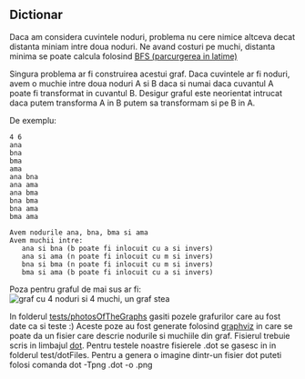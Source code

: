 ## Dictionar


Daca am considera cuvintele noduri, problema nu cere nimice altceva decat distanta miniam intre doua noduri. 
Ne avand costuri pe muchi, distanta minima se poate calcula folosind [BFS (parcurgerea in latime)](http://www.infoarena.ro/problema/bfs)

Singura problema ar fi construirea acestui graf. 
Daca cuvintele ar fi noduri, avem o muchie intre doua noduri A si B daca si numai daca cuvantul A poate fi transformat in 
cuvantul B. Desigur graful este neorientat intrucat daca putem transforma A in B putem sa transformam si pe B in A.

De exemplu:
```
4 6
ana
bna
bma
ama
ana bna
ana ama
ana bma
bna bma
bna ama
bma ama

Avem nodurile ana, bna, bma si ama
Avem muchii intre:
   ana si bna (b poate fi inlocuit cu a si invers)
   ana si ama (n poate fi inlocuit cu m si invers)
   bna si bma (n poate fi inlocuit cu m si invers)
   bma si ama (b poate fi inlocuit cu a si invers)
 ```
 
 Poza pentru graful de mai sus ar fi:
 ![graf cu 4 noduri si 4 muchi, un graf stea](https://raw.githubusercontent.com/SAlexandru/iTec/master/University/Dictionar/tests/photosOfTheGraphs/input1.png)

In folderul [tests/photosOfTheGraphs](https://github.com/SAlexandru/iTec/tree/master/University/Dictionar/tests/photosOfTheGraphs) 
gasiti pozele grafurilor care au fost date ca si teste :) Aceste poze au fost generate folosind [graphviz](http://www.graphviz.org/)
in care se poate da un fisier care descrie nodurile si muchiile din graf. Fisierul trebuie scris in limbajul [dot](http://www.graphviz.org/content/dot-language). 
Pentru testele noastre fisierele .dot se gasesc in in folderul test/dotFiles.
Pentru a genera o imagine dintr-un fisier dot puteti folosi comanda dot -Tpng <nume fisier>.dot -o <num imagine>.png
